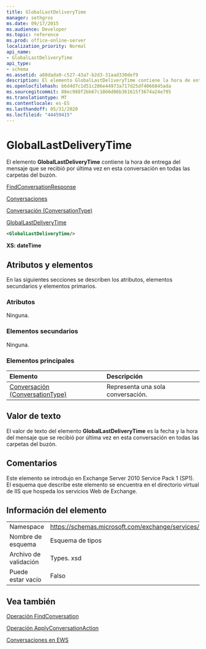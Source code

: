 ```yaml
---
title: GlobalLastDeliveryTime
manager: sethgros
ms.date: 09/17/2015
ms.audience: Developer
ms.topic: reference
ms.prod: office-online-server
localization_priority: Normal
api_name:
- GlobalLastDeliveryTime
api_type:
- schema
ms.assetid: a88dada9-c527-43a7-b2d3-31aad330def9
description: El elemento GlobalLastDeliveryTime contiene la hora de entrega del mensaje que se recibió por última vez en esta conversación en todas las carpetas del buzón.
ms.openlocfilehash: b6d4d7c1d51c206e44973a717d25df4066845ada
ms.sourcegitcommit: 88ec988f2bb67c1866d06b361615f3674a24e795
ms.translationtype: MT
ms.contentlocale: es-ES
ms.lasthandoff: 05/31/2020
ms.locfileid: "44459415"
---
```

# <a name="globallastdeliverytime"></a>GlobalLastDeliveryTime

El elemento **GlobalLastDeliveryTime** contiene la hora de entrega del mensaje que se recibió por última vez en esta conversación en todas las carpetas del buzón. 
  
[FindConversationResponse](findconversationresponse.md)
  
[Conversaciones](conversations-ex15websvcsotherref.md)
  
[Conversación (ConversationType)](conversation-conversationtype.md)
  
[GlobalLastDeliveryTime](globallastdeliverytime.md)
  
```XML
<GlobalLastDeliveryTime/>
```

 **XS: dateTime**
## <a name="attributes-and-elements"></a>Atributos y elementos

En las siguientes secciones se describen los atributos, elementos secundarios y elementos primarios.
  
### <a name="attributes"></a>Atributos

Ninguna.
  
### <a name="child-elements"></a>Elementos secundarios

Ninguna.
  
### <a name="parent-elements"></a>Elementos principales

|**Elemento**|**Descripción**|
|:-----|:-----|
|[Conversación (ConversationType)](conversation-conversationtype.md) <br/> |Representa una sola conversación.  <br/> |
   
## <a name="text-value"></a>Valor de texto

El valor de texto del elemento **GlobalLastDeliveryTime** es la fecha y la hora del mensaje que se recibió por última vez en esta conversación en todas las carpetas del buzón. 
  
## <a name="remarks"></a>Comentarios

Este elemento se introdujo en Exchange Server 2010 Service Pack 1 (SP1). El esquema que describe este elemento se encuentra en el directorio virtual de IIS que hospeda los servicios Web de Exchange.
  
## <a name="element-information"></a>Información del elemento

|||
|:-----|:-----|
|Namespace  <br/> |https://schemas.microsoft.com/exchange/services/2006/types  <br/> |
|Nombre de esquema  <br/> |Esquema de tipos  <br/> |
|Archivo de validación  <br/> |Types. xsd  <br/> |
|Puede estar vacío  <br/> |Falso  <br/> |
   
## <a name="see-also"></a>Vea también



[Operación FindConversation](findconversation-operation.md)
  
[Operación ApplyConversationAction](applyconversationaction-operation.md)


[Conversaciones en EWS](https://msdn.microsoft.com/library/91e64629-db6c-4c94-9dcb-d386232e8467%28Office.15%29.aspx)

